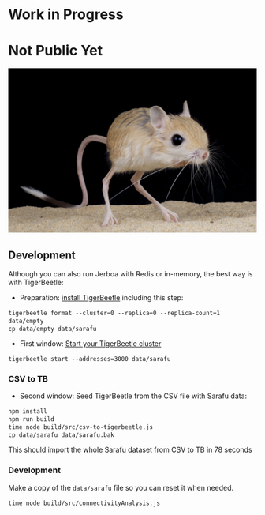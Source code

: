 # Work in Progress
# Not Public Yet

![jerboa](./jerboa.jpg)

## Development
Although you can also run Jerboa with Redis or in-memory, the best way is with TigerBeetle:
* Preparation: [install TigerBeetle](https://docs.tigerbeetle.com/quick-start) including this step:
```
tigerbeetle format --cluster=0 --replica=0 --replica-count=1 data/empty
cp data/empty data/sarafu
```

* First window: [Start your TigerBeetle cluster](https://docs.tigerbeetle.com/quick-start#3-start-your-cluster)
```
tigerbeetle start --addresses=3000 data/sarafu
```

### CSV to TB
* Second window: Seed TigerBeetle from the CSV file with Sarafu data:
```
npm install
npm run build
time node build/src/csv-to-tigerbeetle.js
cp data/sarafu data/sarafu.bak
```
This should import the whole Sarafu dataset from CSV to TB in 78 seconds

### Development
Make a copy of the `data/sarafu` file so you can reset it when needed.
```
time node build/src/connectivityAnalysis.js
```